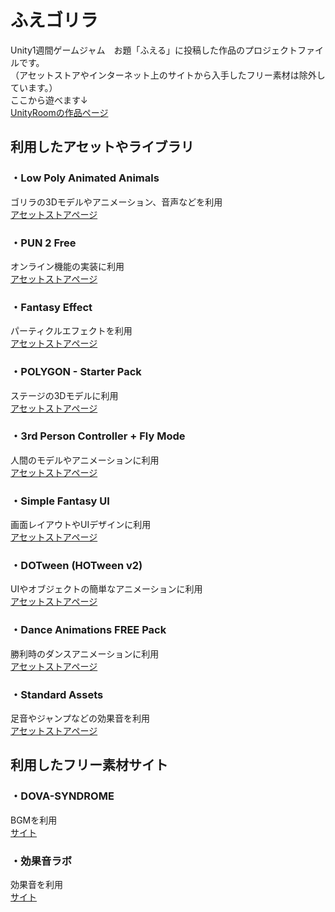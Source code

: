 # ふえゴリラ
Unity1週間ゲームジャム　お題「ふえる」に投稿した作品のプロジェクトファイルです。  
（アセットストアやインターネット上のサイトから入手したフリー素材は除外しています。）  
ここから遊べます↓  
[UnityRoomの作品ページ](https://unityroom.com/games/fuegorilla)

## 利用したアセットやライブラリ

### ・Low Poly Animated Animals
ゴリラの3Dモデルやアニメーション、音声などを利用  
[アセットストアページ](https://assetstore.unity.com/packages/3d/characters/animals/low-poly-animated-animals-93089)

### ・PUN 2 Free
オンライン機能の実装に利用  
[アセットストアページ](https://assetstore.unity.com/packages/tools/network/pun-2-free-119922)

### ・Fantasy Effect
パーティクルエフェクトを利用  
[アセットストアページ](https://assetstore.unity.com/packages/vfx/particles/fantasy-effect-50310)

### ・POLYGON - Starter Pack
ステージの3Dモデルに利用  
[アセットストアページ](https://assetstore.unity.com/packages/3d/props/polygon-starter-pack-156819)

### ・3rd Person Controller + Fly Mode
人間のモデルやアニメーションに利用  
[アセットストアページ](https://assetstore.unity.com/packages/templates/systems/3rd-person-controller-fly-mode-28647)

### ・Simple Fantasy UI
画面レイアウトやUIデザインに利用  
[アセットストアページ](https://assetstore.unity.com/packages/2d/gui/icons/simple-fantasy-ui-140925)

### ・DOTween (HOTween v2)
UIやオブジェクトの簡単なアニメーションに利用  
[アセットストアページ](https://assetstore.unity.com/packages/tools/animation/dotween-hotween-v2-27676)

### ・Dance Animations FREE Pack
勝利時のダンスアニメーションに利用  
[アセットストアページ](https://assetstore.unity.com/packages/3d/animations/dance-animations-free-pack-161313)

### ・Standard Assets
足音やジャンプなどの効果音を利用  
[アセットストアページ](https://assetstore.unity.com/packages/essentials/asset-packs/standard-assets-for-unity-2018-4-32351)

## 利用したフリー素材サイト

### ・DOVA-SYNDROME
BGMを利用  
[サイト](https://dova-s.jp/)

### ・効果音ラボ
効果音を利用  
[サイト](https://soundeffect-lab.info/)
